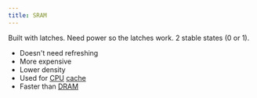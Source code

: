 ```yaml
---
title: SRAM
---
```


Built with latches. Need power so the latches work. 2 stable states (0 or 1).

- Doesn't need refreshing
- More expensive
- Lower density
- Used for [CPU](/computer-architecture-network-technology-and-operating-systems/architecture/cpu) [cache](/computer-architecture-network-technology-and-operating-systems/architecture/cache)
- Faster than [DRAM](/computer-architecture-network-technology-and-operating-systems/architecture/dram)